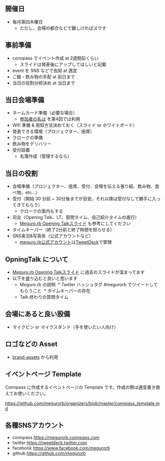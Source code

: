 <!--

開催情報と運営方法をまとめていくためのテンプレートです。
会を継続的に良いものにしていくために、「準備として何が必要か、どう運営するか」の基本的なやり方をまとめておいて、それを改善していきたいと思っています。
もし、改善できそうなものがあれば、`.github/ISSUE_TEMPLATE.md`を編集し、PRにして誰かにレビューをもらいマージしましょう。

-->

## 開催日
* 毎月第四木曜日
  * ただし、会場の都合などで難しければズラす

## 事前準備
* connpass でイベント作成 at 2週間前くらい
  * スライドは発表後にアップしてほしいと記載
* event を SNS などで告知 at 適宜
* ご飯・飲み物の手配 at 前日まで
* 当日の役割分担決め at 当日まで

## 当日会場準備
* ネームカード準備（必要な場合）
  * [参加者の名は](https://yoshiko-pg.github.io/your-name/) を第4回では利用
* Wifi 準備 & 周知方法決めておく（スライド or ホワイトボード）
* 発表できる環境（プロジェクター、座席）
* クロークの準備
* 飲み物をデリバリー
* 受付設置
  * 名簿作成（管理するなら）

## 当日の役割
* 会場準備（プロジェクター、座席、受付、会場を伝える張り紙、飲み物、食べ物、etc...）
* 受付（開始 30 分前 ~ 30分後までが目安。それ以降は受付なしで勝手に入ってきてもらう）
  * クロークの案内もする
* 司会（Opening Talk、LT、質問タイム、自己紹介タイムの進行）
  *  [Meguro.rb Opening Talkスライド](https://drive.google.com/drive/folders/0BxCKnEOd8gJ-VDQ3RGM1dXAyWk0) も参考にしてください
* タイムキーパー（終了2分前と終了時間を知らせる）
* SNS実況&写真係（公式アカウントなど）
  * [meguro.rb公式アカウント](https://www.google.co.jp/search?q=twitter+megurorb&oq=twitter+megurorb&aqs=chrome..69i57j69i60l3j69i64.2043j0j7&sourceid=chrome&ie=UTF-8)は[TweetDeck](https://tweetdeck.twitter.com/)で管理

## OpningTalk について
* [Meguro.rb Opening Talkスライド](https://drive.google.com/drive/folders/0BxCKnEOd8gJ-VDQ3RGM1dXAyWk0) に過去のスライドが溜まってます
* 以下を盛り込むと良いと思います
  * Meguro.rb の説明
  * Twitter ハッシュタグ #megurorb でツイートしてもらうこと
  * タイムキーパーの存在
  * Talk 終わりの質問タイム

## 会場にあると良い設備
* マイクピン or マイクスタンド（手を使いたい人向け）

## ロゴなどの Asset
- [brand-assets](https://github.com/megurorb/organizers/tree/master/brand-assets) から利用

## イベントページ  Template
Connpass に作成するイベントページの Template です。作成の際は適宜書き換えてお使いください。

https://github.com/megurorb/organizers/blob/master/connpass_template.md

## 各種SNSアカウント
- connpass https://megurorb.connpass.com
- twitter https://tweetdeck.twitter.com
- facebook https://www.facebook.com/megurorb
- github https://github.com/megurorb
